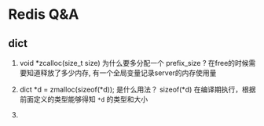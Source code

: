 # Redis Q&A

## dict

1. void *zcalloc(size_t size) 为什么要多分配一个 prefix_size ?
在free的时候需要知道释放了多少内存, 有一个全局变量记录server的内存使用量

2. dict *d = zmalloc(sizeof(*d)); 是什么用法？
sizeof(*d) 在编译期执行，根据前面定义的类型能够得知 `*d` 的类型和大小

3. 

